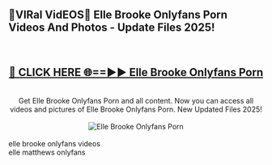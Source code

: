 <h2>🔴VIRal VidEOS🔴 Elle Brooke Onlyfans Porn Videos And Photos - Update Files 2025!</h2>
<br>
<div align="center">
<h2><a href="https://virallinks.top/odZfE0" rel="nofollow">🔴 CLICK HERE 🌐==►► Elle Brooke Onlyfans Porn</a></h2>
<br>
Get Elle Brooke Onlyfans Porn and all content. Now you can access all videos and pictures of Elle Brooke Onlyfans Porn. New Updated Files 2025!
<br>
<br>
<a href="https://virallinks.top/odZfE0" rel="nofollow" data-target="animated-image.originalLink"><img src="https://i.imgur.com/dJHk4Zq.gif)" alt="Elle Brooke Onlyfans Porn" style="max-width: 100%; display: inline-block;" data-target="animated-image.originalImage"></a>
</div>
<br>
elle brooke onlyfans videos<br>
elle matthews onlyfans